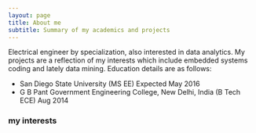 ```yaml
---
layout: page
title: About me
subtitle: Summary of my academics and projects
---
```


Electrical engineer by specialization, also interested in data analytics. My projects are a reflection of my interests which include embedded systems coding and lately data mining. Education details are as follows:

- San Diego State University (MS EE) Expected May 2016   
- G B Pant Government Engineering College, New Delhi, India (B Tech ECE) Aug 2014    

### my interests

